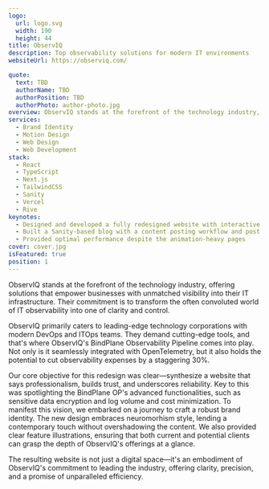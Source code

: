```yaml
---
logo:
  url: logo.svg
  width: 190
  height: 44
title: ObservIQ
description: Top observability solutions for modern IT environments
websiteUrl: https://observiq.com/

quote:
  text: TBD
  authorName: TBD
  authorPosition: TBD
  authorPhoto: author-photo.jpg
overview: ObservIQ stands at the forefront of the technology industry, offering solutions that empower businesses with unmatched visibility into their IT infrastructure. Their commitment is to transform the often convoluted world of IT observability into one of clarity and control.
services:
  - Brand Identity
  - Motion Design
  - Web Design
  - Web Development
stack:
  - React
  - TypeScript
  - Next.js
  - TailwindCSS
  - Sanity
  - Vercel
  - Rive
keynotes:
  - Designed and developed a fully redesigned website with interactive illustrations
  - Built a Sanity-based blog with a content posting workflow and post preview functionality
  - Provided optimal performance despite the animation-heavy pages
cover: cover.jpg
isFeatured: true
position: 1
---
```


ObservIQ stands at the forefront of the technology industry, offering solutions that empower businesses with unmatched visibility into their IT infrastructure. Their commitment is to transform the often convoluted world of IT observability into one of clarity and control.

ObservIQ primarily caters to leading-edge technology corporations with modern DevOps and ITOps teams. They demand cutting-edge tools, and that's where ObservIQ's BindPlane Observability Pipeline comes into play. Not only is it seamlessly integrated with OpenTelemetry, but it also holds the potential to cut observability expenses by a staggering 30%.

Our core objective for this redesign was clear—synthesize a website that says professionalism, builds trust, and underscores reliability. Key to this was spotlighting the BindPlane OP's advanced functionalities, such as sensitive data encryption and log volume and cost minimization. To manifest this vision, we embarked on a journey to craft a robust brand identity. The new design embraces neuromorhism style, lending a contemporary touch without overshadowing the content. We also provided clear feature illustrations, ensuring that both current and potential clients can grasp the depth of ObservIQ's offerings at a glance.

The resulting website is not just a digital space—it's an embodiment of ObservIQ's commitment to leading the industry, offering clarity, precision, and a promise of unparalleled efficiency.
